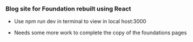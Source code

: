 ### Blog site for Foundation rebuilt using React

- Use npm run dev in terminal to view in local host:3000

- Needs some more work to complete the copy of the foundations pages

